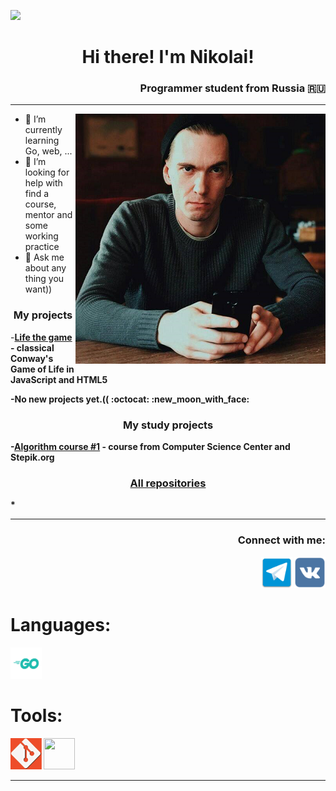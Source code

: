 <p>
           <a href="https://github-com.translate.goog/IDontCareMe/IDontCareMe/blob/main/README.md?_x_tr_sl=en&_x_tr_tl=ru&_x_tr_hl=ru">
                      <img src="https://img.shields.io/badge/Profile-Russian-blue.svg?style=social&logo=googleTranslate" />
           </a>
</p>

<h1 align="center">Hi there! I'm Nikolai!</h1>
<h3 align="right">Programmer student from Russia 🇷🇺</h3>
<hr>
<img align="right" src="https://github.com/IDontCareMe/IDontCareMe/blob/main/img/ph.png" width="400" height="400" />

- 🌱 I’m currently learning Go, web, ...
- 🤔 I’m looking for help with find a course, mentor and some working practice
- 💬 Ask me about any thing you want))

<h3 align="center">My projects</h3>
<p>-<a href="https://github.com/IDontCareMe/LifeTheGame"><b>Life the game<b></a> - classical Conway's Game of Life in JavaScript and HTML5</p>
<p>-No new projects yet.(( :octocat: :new_moon_with_face:</p>

<h3 align="center">My study projects</h3>
<p>-<a href="https://github.com/IDontCareMe/AlgorythmsCourse1">Algorithm course #1</a> - course from Computer Science Center and Stepik.org</p>

<h3 align="center"><a href="https://github.com/IDontCareMe?tab=repositories">All repositories</a></h3>
<p>*</p>

<hr>
<p><h3 align="right">Connect with me:</h3></p>
<p align="right">
           <a href="https://t.me/VilliamJetWings"><img src="img/telegram.png" width="50" height="50"/></a>
           <a href="https://vk.com/villiamjeroojetwings"><img src="img/vk_logo.png" width="50" height="50" alt="VK" /></a>
</p>

<h1 align="left">Languages:</h1>
<p>
           <img src="img/Go-Logo_Aqua.png" width="50" height="50" />
</p>
<h1 align="left">Tools:</h1>
<p>
           <img src="img/git.png" width="50" height="50" />
           <img src="img/Sqlite.png" width="50" height="50" />
</p>
<hr>

<!--
**IDontCareMe/IDontCareMe** is a ✨ _special_ ✨ repository because its `README.md` (this file) appears on your GitHub profile.

Here are some ideas to get you started:

- 🔭 I’m currently working on ...
- 🌱 I’m currently learning ...
- 👯 I’m looking to collaborate on ...
- 🤔 I’m looking for help with ...
- 💬 Ask me about ...
- 📫 How to reach me: ...
- 😄 Pronouns: ...
- ⚡ Fun fact: ...
-->
